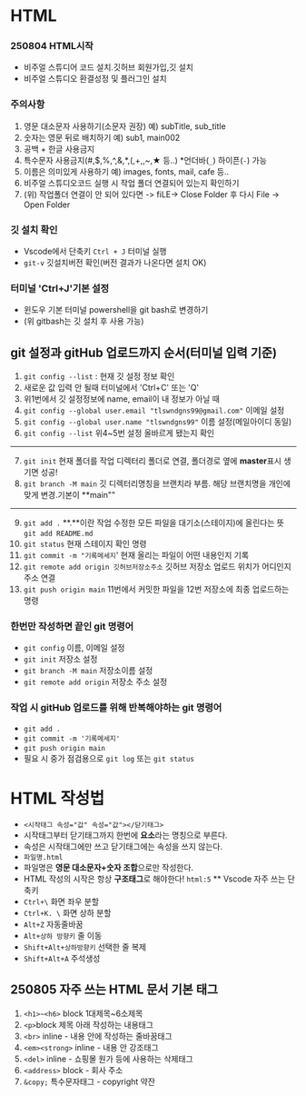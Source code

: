 # HTML
### 250804 HTML시작
* 비주얼 스튜디어 코드 설치.깃허브 회원가입,깃 설치
* 비주얼 스튜디오 환결성정 및 플러그인 설치
### 주의사항
1. 영문 대소문자 사용하기(소문자 권장) 예) subTitle, sub_title
2. 숫자는 영문 뒤로 배치하기 예) sub1, main002
3. 공백 + 한글 사용금지
4. 특수문자 사용금지(#,$,%,^,&,*,(,+,\,~,★ 등..) *언더바(`_`) 하이픈(`-`) 가능
5. 이름은 의미있게 사용하기 예) images, fonts, mail, cafe 등..
6. 비주얼 스튜디오코드 실행 시 작업 폴더 연결되어 있는지 확인하기
7. (위) 작업폴더 연결이 안 되어 있다면 -> fiLE-> Close Folder 후 다시 File -> Open Folder
### 깃 설치 확인
* Vscode에서 단축키 `Ctrl + J` 터미널 실행
* `git-v` 깃설치버전 확인(버전 결과가 나온다면 설치 OK)
### 터미널 'Ctrl+J'기본 설정
* 윈도우 기본 터미널 powershell을 git bash로 변경하기
* (위 gitbash는 깃 설치 후 사용 가능)
## git 설정과 gitHub 업로드까지 순서(터미널 입력 기준)
1. `git config --list` : 현재 깃 설정 정보 확인
2. 새로운 값 입력 안 될때 터미널에서 'Ctrl+C' 또는 'Q'
3. 위1번에서 깃 설정정보에 name, email이 내 정보가 아닐 때 
4. `git config --global user.email "tlswndgns99@gmail.com"` 이메일 설정
5. `git config --global user.name "tlswndgns99"` 이름 설정(메일아이디 동일)
6. `git config --list` 위4~5번 설정 올바르게 됐는지 확인
---
7. `git init` 현재 폴더를 작업 디렉터리 폴더로 연결, 폴더경로 옆에 **master**표시 생기면 성공!
8. `git branch -M main` 깃 디렉터리명칭을 브랜치라 부름. 해당 브랜치명을 개인에 맞게 변경.기본이 **main""
---
9. `git add .` **.**이란 작업 수정한 모든 파일을 대기소(스테이지)에 올린다는 뜻 `git add README.md`
10. `git status` 현재 스테이지 확인 명령
11. `git commit -m "기록메세지`' 현재 올리는 파일이 어떤 내용인지 기록
12. `git remote add origin 깃허브저장소주소` 깃허브 저장소 업로드 위치가 어디인지 주소 연결
13. `git push origin main` 11번에서 커밋한 파일을 12번 저장소에 최종 업로드하는 명령
### 한번만 작성하면 끝인 git 명령어
* `git config` 이름, 이메일 설정
* `git init` 저장소 설정
* `git branch -M main` 저장소이름 설정
* `git remote add origin` 저장소 주소 설정
### 작업 시 gitHub 업로드를 위해 반복해야하는 git 명령어
* `git add .`
* `git commit -m '기록메세지'`
* `git push origin main`
* 필요 시 중가 점검용으로 `git log` 또는 `git status`
# HTML 작성법
* `<시작태그 속성="값" 속성="값"></닫기태그>`
* 시작태그부터 닫기태그까지 한번에 **요소**라는 명칭으로 부른다.
* 속성은 시작태그에만 쓰고 닫기태그에는 속성을 쓰지 않는다.
* `파일명.html`
* 파일명은 **영문 대소문자+숫자 조합**으로만 작성한다.
* HTML 작성의 시작은 항상 **구조태그**로 해야한다! `html:5`
** Vscode 자주 쓰는 단축키
* `Ctrl+\` 화면 좌우 분할
* `Ctrl+K. \` 화면 상하 분할
* `Alt+Z` 자동줄바꿈
* `Alt+상하 방향키` 줄 이동
* `Shift+Alt+상하방향키` 선택한 줄 복제
* `Shift+Alt+A` 주석생성
## 250805 자주 쓰는 HTML 문서 기본 태그
1. `<h1>~<h6>` block 1대제목~6소제목
2. `<p>`block 제목 아래 작성하는 내용태그
3. `<br>` inline - 내용 안에 작성하는 줄바꿈태그
4. `<em><strong>` inline - 내용 안 강조태그
5. `<del>` inline - 쇼핑몰 원가 등에 사용하는 삭제태그
6. `<address>` block - 회사 주소
7. `&copy;` 특수문자태그 -  copyright 약잔